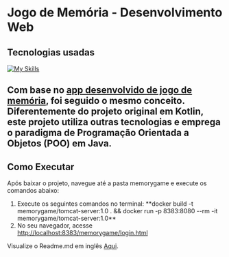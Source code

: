 # Jogo de Memória - Desenvolvimento Web

## Tecnologias usadas
[![My Skills](https://skillicons.dev/icons?i=js,html,css,java,docker)](https://skillicons.dev)

Com base no [app desenvolvido de jogo de memória](https://github.com/eumanito/jogo-memoria-andoid-kotlin), foi seguido o mesmo conceito. Diferentemente do projeto original em Kotlin, este projeto utiliza outras tecnologias e emprega o paradigma de Programação Orientada a Objetos (POO) em Java.
---

## Como Executar
Após baixar o projeto, navegue até a pasta memorygame e execute os comandos abaixo:

<ol>
  <li>Execute os seguintes comandos no terminal: **docker build -t memorygame/tomcat-server:1.0 . && docker run -p 8383:8080 --rm -it memorygame/tomcat-server:1.0**</li>
  <li>No seu navegador, acesse <a href="http://localhost:8383/memorygame/login.html">http://localhost:8383/memorygame/login.html</a></li>
</ol>


Visualize o Readme.md em inglês [Aqui](README.md).